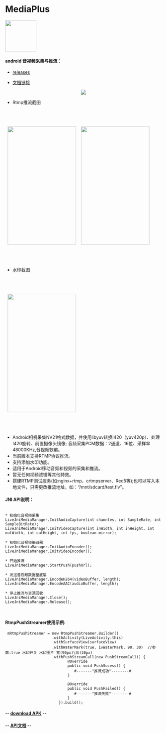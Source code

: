 # MediaPlus  

<div align=left>
<img width="100" height="100" src="https://github.com/javandoc/MediaPlus/blob/master/Resource/MediaPlus_2.png"/>
</div>

#### android 音视频采集与推流：
* [releases](https://github.com/javandoc/MediaPlus/releases/)

* [文档链接](https://juejin.im/user/5809cf500bd1d00057ddc475)

<div align=center>
<img src="https://github.com/javandoc/MediaPlus/blob/master/Resource/MediaPlus_xmind.png"/>
</div>


* Rtmp推流截图
<div align=center>
<table border=0 cellspacing="10" style="border-collapse:separate; border-spacing:0px 50px;">
<td>
<img width="220" height="380" src="https://github.com/javandoc/MediaPlus/blob/master/Resource/screen_one.png"/>
</td>
<td>
<img width="220" height="380" src="https://github.com/javandoc/MediaPlus/blob/master/Resource/screen_live.gif"/>
</td>
</table>

</div>

* 水印截图
<div align=center>
<table border=0 cellspacing="10" style="border-collapse:separate; border-spacing:0px 50px;">
<td>
<img width="220" height="380" src="https://github.com/javandoc/MediaPlus/blob/master/Resource/watermark.gif"/>
</td>
</table>
</div>



* Android相机采集NV21格式数据，并使用libyuv转换I420（yuv420p）、处理I420旋转、前置摄像头镜像; 音频采集PCM数据：2通道、16位、采样率48000KHz,音视频软编。
* 当前版本支持RTMP协议推流。
* 支持添加水印功能。
* 适用于Android移动音频和视频的采集和推流。
* 暂无任何视频滤镜等其他特效。
* 搭建RTMP测试服务(如:nginx+rtmp、crtmpserver、Red5等);也可以写入本地文件，只需更改推流地址，如：“/mnt/sdcard/test.flv”。


#### JNI API说明：
```

* 初始化音视频采集
LiveJniMediaManager.InitAudioCapture(int channles, int SampleRate, int SampleBitRate);
LiveJniMediaManager.InitVideoCapture(int inWidth, int inHeight, int outWidth, int outHeight, int fps, boolean mirror);
	
* 初始化音视频编码器
LiveJniMediaManager.InitAudioEncoder();
LiveJniMediaManager.InitVideoEncoder();
    
* 开始推流
LiveJniMediaManager.StartPush(pushUrl);
        
* 发送音视频数据至底层
LiveJniMediaManager.EncodeH264(videoBuffer, length);
LiveJniMediaManager.EncodeAAC(audioBuffer, length);
 
* 停止推流与资源回收
LiveJniMediaManager.Close();
LiveJniMediaManager.Release();

   
```

#### RtmpPushStreamer使用示例:
```
 mRtmpPushStreamer = new RtmpPushStreamer.Builder()
                     .withActivity(LiveActivity.this)
                     .withSurfaceView(surfaceView)
                     .withWaterMark(true, ivWaterMark, 90, 30)  //参数:true 水印开关 水印图片 宽(90px)\高(30px)
                     .withPushStreamCall(new PushStreamCall() {
                            @Override
                            public void PushSucess() {                     
                               #-------"推流成功"--------#
                            }

                            @Override
                            public void PushFailed() {
                               #-------"推流失败"--------#
                            }
                        }).build();
```

#### -- [download APK](https://github-production-release-asset-2e65be.s3.amazonaws.com/107510291/ac471784-cdeb-11e7-9551-a8294928925d?X-Amz-Algorithm=AWS4-HMAC-SHA256&X-Amz-Credential=AKIAIWNJYAX4CSVEH53A%2F20171120%2Fus-east-1%2Fs3%2Faws4_request&X-Amz-Date=20171120T043140Z&X-Amz-Expires=300&X-Amz-Signature=8e6a595afae260f794f7d44fcbf6bfc4a5c254b90a5fde24cdf46290c5ca242d&X-Amz-SignedHeaders=host&actor_id=9412054&response-content-disposition=attachment%3B%20filename%3Dapp-debug1.0.apk&response-content-type=application%2Fvnd.android.package-archive) --

#### -- [API文档](https://javandoc.github.io/javadoc/) --
